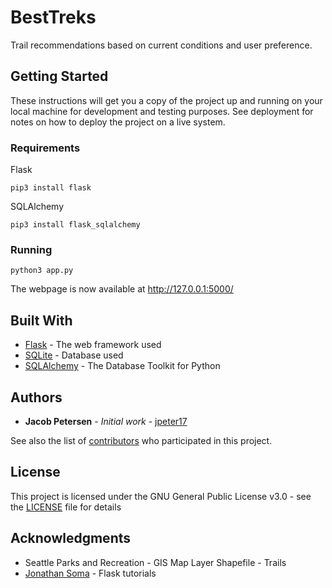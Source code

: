 # BestTreks

Trail recommendations based on current conditions and user preference. 

## Getting Started

These instructions will get you a copy of the project up and running on your local machine for development and testing purposes. See deployment for notes on how to deploy the project on a live system.

### Requirements

Flask

```
pip3 install flask
```

SQLAlchemy

```
pip3 install flask_sqlalchemy
```

### Running

```
python3 app.py
```

The webpage is now available at http://127.0.0.1:5000/

## Built With

* [Flask](https://flask.palletsprojects.com/en/1.1.x/) - The web framework used
* [SQLite](https://www.sqlite.org/index.html) - Database used
* [SQLAlchemy](https://www.sqlalchemy.org/) - The Database Toolkit for Python

## Authors

* **Jacob Petersen** - *Initial work* - [jpeter17](https://github.com/jpeter17)

See also the list of [contributors](https://github.com/jpeter17/BestTreks/contributors) who participated in this project.

## License

This project is licensed under the GNU General Public License v3.0 - see the [LICENSE](LICENSE) file for details

## Acknowledgments

* Seattle Parks and Recreation - GIS Map Layer Shapefile - Trails
* [Jonathan Soma](http://jonathansoma.com/) - Flask tutorials